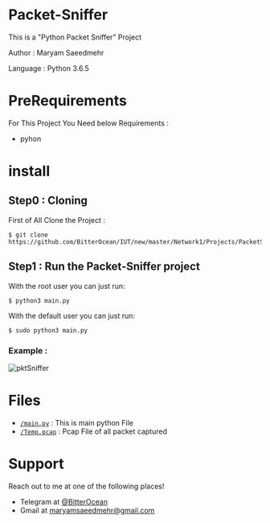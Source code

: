 # Packet-Sniffer
This is a "Python Packet Sniffer" Project

Author : Maryam Saeedmehr

Language : Python 3.6.5



# **PreRequirements**

For This Project You Need below Requirements :
- pyhon


# **install**
## Step0 : Cloning

First of All Clone the Project : 

```shell
$ git clone https://github.com/BitterOcean/IUT/new/master/Network1/Projects/PacketSniffer.git
```

## Step1 : Run the Packet-Sniffer project


With the root user you can just run:

```shell
$ python3 main.py
```

With the default user you can just run:

```shell
$ sudo python3 main.py
```

### Example :


![pktSniffer](https://user-images.githubusercontent.com/49061503/57941007-fcc19d80-78e2-11e9-9934-488d6054aae3.gif)




# **Files**

- <a href="https://github.com/BitterOcean/IUT/blob/master/Network1/Projects/PacketSniffer/main.py">`/main.py`</a> : This is main python File
- <a href="https://github.com/BitterOcean/IUT/blob/master/Network1/Projects/PacketSniffer/Temp.pcap">`/Temp.pcap`</a> : Pcap File of all packet captured


# **Support**

Reach out to me at one of the following places!

- Telegram at <a href="https://t.me/BitterOcean" target="_blank">@BitterOcean</a>
- Gmail at <a href="mailto:maryamsaeedmehr@gmail.com" target="_blank">maryamsaeedmehr@gmail.com</a>
